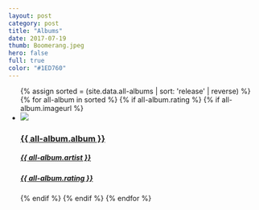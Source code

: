 ```yaml
---
layout: post
category: post
title: "Albums"
date: 2017-07-19
thumb: Boomerang.jpeg
hero: false
full: true
color: "#1ED760"
---
```


<ul class="list article-list list-grid list-grid-numbered list-shadow">
  {% assign sorted = (site.data.all-albums | sort: 'release' | reverse) %}
  {% for all-album in sorted %}
  {% if all-album.rating %}
  {% if all-album.imageurl %}
  <li class="list-item">
    <a href="{{ all-album.albumurl }}" target="_blank" rel="noopener">
      <img src="/img/albums/{{ all-album.albumid }}.png" class="list-image" loading="lazy">
      <h3>{{ all-album.album }}</h3>
      <h5>{{ all-album.artist }}</h5>
      <h5 class="list-rating list-rating-{{all-album.rating}}">{{ all-album.rating }}</h5>
    </a>
  </li>
  {% endif %}
  {% endif %}
  {% endfor %}
</ul>
